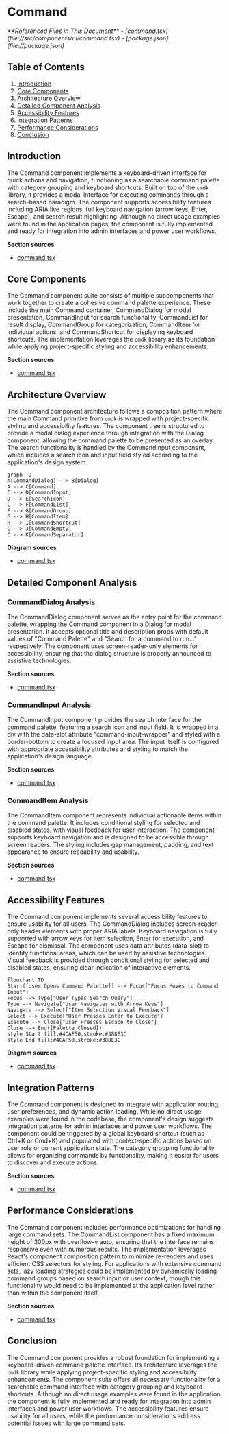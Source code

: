 # Command

<cite>
**Referenced Files in This Document**   
- [command.tsx](file://src/components/ui/command.tsx)
- [package.json](file://package.json)
</cite>

## Table of Contents
1. [Introduction](#introduction)
2. [Core Components](#core-components)
3. [Architecture Overview](#architecture-overview)
4. [Detailed Component Analysis](#detailed-component-analysis)
5. [Accessibility Features](#accessibility-features)
6. [Integration Patterns](#integration-patterns)
7. [Performance Considerations](#performance-considerations)
8. [Conclusion](#conclusion)

## Introduction
The Command component implements a keyboard-driven interface for quick actions and navigation, functioning as a searchable command palette with category grouping and keyboard shortcuts. Built on top of the `cmdk` library, it provides a modal interface for executing commands through a search-based paradigm. The component supports accessibility features including ARIA live regions, full keyboard navigation (arrow keys, Enter, Escape), and search result highlighting. Although no direct usage examples were found in the application pages, the component is fully implemented and ready for integration into admin interfaces and power user workflows.

**Section sources**
- [command.tsx](file://src/components/ui/command.tsx#L1-L178)

## Core Components
The Command component suite consists of multiple subcomponents that work together to create a cohesive command palette experience. These include the main Command container, CommandDialog for modal presentation, CommandInput for search functionality, CommandList for result display, CommandGroup for categorization, CommandItem for individual actions, and CommandShortcut for displaying keyboard shortcuts. The implementation leverages the `cmdk` library as its foundation while applying project-specific styling and accessibility enhancements.

**Section sources**
- [command.tsx](file://src/components/ui/command.tsx#L1-L178)

## Architecture Overview
The Command component architecture follows a composition pattern where the main Command primitive from `cmdk` is wrapped with project-specific styling and accessibility features. The component tree is structured to provide a modal dialog experience through integration with the Dialog component, allowing the command palette to be presented as an overlay. The search functionality is handled by the CommandInput component, which includes a search icon and input field styled according to the application's design system.

```mermaid
graph TD
A[CommandDialog] --> B[Dialog]
A --> C[Command]
C --> D[CommandInput]
D --> E[SearchIcon]
C --> F[CommandList]
F --> G[CommandGroup]
G --> H[CommandItem]
H --> I[CommandShortcut]
C --> J[CommandEmpty]
C --> K[CommandSeparator]
```

**Diagram sources**
- [command.tsx](file://src/components/ui/command.tsx#L1-L178)

## Detailed Component Analysis

### CommandDialog Analysis
The CommandDialog component serves as the entry point for the command palette, wrapping the Command component in a Dialog for modal presentation. It accepts optional title and description props with default values of "Command Palette" and "Search for a command to run..." respectively. The component uses screen-reader-only elements for accessibility, ensuring that the dialog structure is properly announced to assistive technologies.

**Section sources**
- [command.tsx](file://src/components/ui/command.tsx#L31-L43)

### CommandInput Analysis
The CommandInput component provides the search interface for the command palette, featuring a search icon and input field. It is wrapped in a div with the data-slot attribute "command-input-wrapper" and styled with a border-bottom to create a focused input area. The input itself is configured with appropriate accessibility attributes and styling to match the application's design language.

**Section sources**
- [command.tsx](file://src/components/ui/command.tsx#L74-L94)

### CommandItem Analysis
The CommandItem component represents individual actionable items within the command palette. It includes conditional styling for selected and disabled states, with visual feedback for user interaction. The component supports keyboard navigation and is designed to be accessible through screen readers. The styling includes gap management, padding, and text appearance to ensure readability and usability.

**Section sources**
- [command.tsx](file://src/components/ui/command.tsx#L136-L152)

## Accessibility Features
The Command component implements several accessibility features to ensure usability for all users. The CommandDialog includes screen-reader-only header elements with proper ARIA labels. Keyboard navigation is fully supported with arrow keys for item selection, Enter for execution, and Escape for dismissal. The component uses data attributes (data-slot) to identify functional areas, which can be used by assistive technologies. Visual feedback is provided through conditional styling for selected and disabled states, ensuring clear indication of interactive elements.

```mermaid
flowchart TD
Start([User Opens Command Palette]) --> Focus["Focus Moves to Command Input"]
Focus --> Type["User Types Search Query"]
Type --> Navigate["User Navigates with Arrow Keys"]
Navigate --> Select["Item Selection Visual Feedback"]
Select --> Execute["User Presses Enter to Execute"]
Execute --> Close["User Presses Escape to Close"]
Close --> End([Palette Closed])
style Start fill:#4CAF50,stroke:#388E3C
style End fill:#4CAF50,stroke:#388E3C
```

**Diagram sources**
- [command.tsx](file://src/components/ui/command.tsx#L1-L178)

## Integration Patterns
The Command component is designed to integrate with application routing, user preferences, and dynamic action loading. While no direct usage examples were found in the codebase, the component's design suggests integration patterns for admin interfaces and power user workflows. The component could be triggered by a global keyboard shortcut (such as Ctrl+K or Cmd+K) and populated with context-specific actions based on user role or current application state. The category grouping functionality allows for organizing commands by functionality, making it easier for users to discover and execute actions.

**Section sources**
- [command.tsx](file://src/components/ui/command.tsx#L1-L178)

## Performance Considerations
The Command component includes performance optimizations for handling large command sets. The CommandList component has a fixed maximum height of 300px with overflow-y auto, ensuring that the interface remains responsive even with numerous results. The implementation leverages React's component composition pattern to minimize re-renders and uses efficient CSS selectors for styling. For applications with extensive command sets, lazy loading strategies could be implemented by dynamically loading command groups based on search input or user context, though this functionality would need to be implemented at the application level rather than within the component itself.

**Section sources**
- [command.tsx](file://src/components/ui/command.tsx#L108-L112)

## Conclusion
The Command component provides a robust foundation for implementing a keyboard-driven command palette interface. Its architecture leverages the `cmdk` library while applying project-specific styling and accessibility enhancements. The component suite offers all necessary functionality for a searchable command interface with category grouping and keyboard shortcuts. Although no direct usage examples were found in the application, the component is fully implemented and ready for integration into admin interfaces and power user workflows. The accessibility features ensure usability for all users, while the performance considerations address potential issues with large command sets.